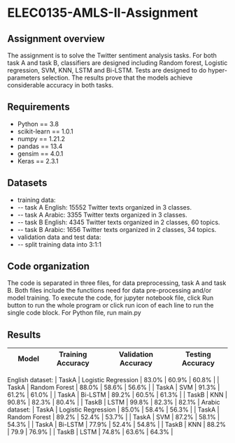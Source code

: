 # ELEC0135-AMLS-II-Assignment

## Assignment overview
The assignment is to solve the Twitter sentiment analysis tasks. For both task A and task B, classifiers are designed including Random forest, Logistic regression, SVM, KNN, LSTM and Bi-LSTM. Tests are designed to do hyper-parameters selection. The results prove that the models achieve considerable accuracy in both tasks.
## Requirements
-	Python == 3.8
-	scikit-learn == 1.0.1
-	numpy == 1.21.2
-	pandas == 13.4
-	gensim == 4.0.1
-	Keras == 2.3.1
## Datasets
-	training data: 
-	-- task A English: 15552 Twitter texts organized in 3 classes. 
-	-- task A Arabic: 3355 Twitter texts organized in 3 classes. 
-	-- task B English: 4345 Twitter texts organized in 2 classes, 60 topics. 
-	-- task B Arabic: 1656 Twitter texts organized in 2 classes, 34 topics.
-	validation data and test data: 
-	-- split training data into 3:1:1

## Code organization
The code is separated in three files, for data preprocessing, task A and task B. 
Both files include the functions need for data pre-processing and/or model training. To execute the code, for jupyter notebook file, click Run button to run the whole program or click run icon of each line to run the single code block. For Python file, run main.py
## Results

|       | Model | Training Accuracy | Validation Accuracy | Testing  Accuracy |
| :----: | :----: | :----: | :----: | :----: |
English dataset:
| TaskA | Logistic Regression | 83.0% | 60.9% | 60.8% |
| TaskA | Random Forest | 88.0% | 58.6% | 56.6% |
| TaskA | SVM | 91.3% | 61.2% | 61.0% |
| TaskA | Bi-LSTM | 89.2% | 60.5% | 61.3% |
| TaskB | KNN | 90.8% | 82.3% | 80.4% |
| TaskB | LSTM | 99.8% | 82.3% | 82.1% |
Arabic dataset:
| TaskA | Logistic Regression | 85.0% | 58.4% | 56.3% |
| TaskA | Random Forest | 89.2% | 52.4% | 53.7% |
| TaskA | SVM | 87.2% | 58.1% | 54.3% |
| TaskA | Bi-LSTM | 77.9% | 52.4% | 54.8% |
| TaskB | KNN | 88.2% | 79.9 | 76.9% |
| TaskB | LSTM | 74.8% | 63.6% | 64.3% |
